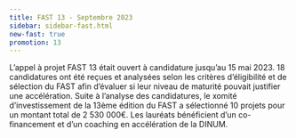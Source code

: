 ```yaml
---
title: FAST 13 - Septembre 2023
sidebar: sidebar-fast.html
new-fast: true
promotion: 13
---
```


<div class="fr-text--lead">
L’appel à projet FAST 13 était ouvert à candidature jusqu’au 15
mai 2023. 18 candidatures ont été reçues et analysées selon les
critères d’éligibilité et de sélection du FAST afin d’évaluer si leur
niveau de maturité pouvait justifier une accélération.  Suite à l’analyse des candidatures, le xomité d’investissement de la 13ème édition du FAST a sélectionné 10 projets pour un montant total de 2 530 000€. Les lauréats bénéficient d’un co-financement et d’un coaching en accélération de la DINUM.
</div>
